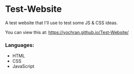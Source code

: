 # Test-Website
A test website that I'll use to test some JS &amp; CSS ideas.

You can view this at: https://yochran.github.io/Test-Website/

### Languages:
  - HTML
  - CSS
  - JavaScript
